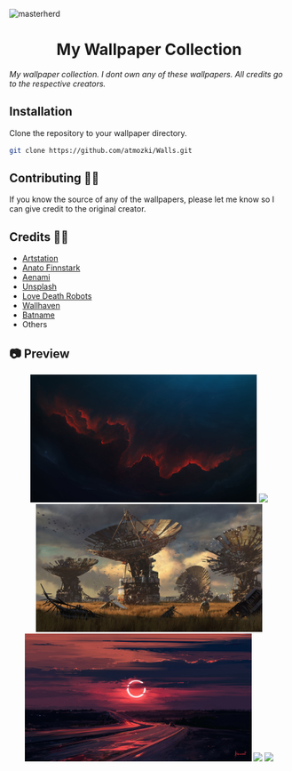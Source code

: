 ![masterherd](https://svg-banners.vercel.app/api?type=rainbow&text1=My%20Walls%20🌈&width=900&height=250)

<h1 align='center' >My Wallpaper Collection </h1>

_My wallpaper collection. I dont own any of these wallpapers. All credits go to the respective creators._

## Installation

Clone the repository to your wallpaper directory.

```bash
git clone https://github.com/atmozki/Walls.git
```

## Contributing 👨‍💻

If you know the source of any of the wallpapers, please let me know so I can give credit to the original creator.

## Credits 🧑‍🎨

- [Artstation](https://www.artstation.com/)
- [Anato Finnstark](https://www.artstation.com/anto-finnstark)
- [Aenami](https://www.artstation.com/aenamiart)
- [Unsplash](https://unsplash.com/)
- [Love Death Robots](https://www.netflix.com/title/80174608)
- [Wallhaven](https://wallhaven.cc/)
- [Batname](https://github.com/shajidhasan/batname)
- Others

## 📷 Preview

<p align='center' height='230px'>
<a><img height='230px' src='Desktop/00034.png'></a>
<a><img height='230px' src='Desktop/00160.png'></a>
<a><img height='230px' src='Desktop/wallhaven-nkyexq.jpg'></a>
<a><img height='230px' src='Desktop/alena-aenami-eclipse-1k.jpg'></a>
<a><img height='230px' src='Desktop/00164.png'></a>
<a><img height='230px' src='Desktop/cherry_wallpaper_desaturated.jpg'></a>
</p>
